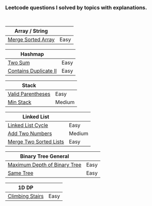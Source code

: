 ### Leetcode questions I solved by topics with explanations.

<br>

|Array / String||
|---|---|
|[Merge Sorted Array](https://github.com/JC01111/Leetcode_I_Solved/blob/d592565df0515f611eb58358fda5215e85cabdf2/88.Merge_Sorted_Array%20(Easy).md)|Easy|

|Hashmap||
|---|---|
|[Two Sum]([1.Two_Sum_(Easy).md](https://github.com/JC01111/Leetcode_I_Solved/blob/94b6d95ecacab8f50bd55471398de87632ca42eb/1.Two_Sum%20(Easy).md))|Easy|
|[Contains Duplicate II](219.Contains_Duplicate_II_(Easy).md)| Easy |

|Stack||
|---|---|
|[Valid Parentheses](https://github.com/JC01111/Leetcode_I_Solved/blob/c363d9a4395a2796b1613d8ac9504fc11fc62f90/20.Valid_Parentheses%20(Easy).md)|Easy|
|[Min Stack](https://github.com/JC01111/Leetcode_I_Solved/blob/d592565df0515f611eb58358fda5215e85cabdf2/155.Min_Stack%20(Medium).md)|Medium|

|Linked List||
|---|---|
|[Linked List Cycle](141.Linked_List_Cycle_(Easy).md)|Easy|
|[Add Two Numbers](2.Add_Two_Numbers_(Medium).md)|Medium|
|[Merge Two Sorted Lists](21.Merge_Two_Sorted_Lists_(Easy).md)|Easy|

|Binary Tree General||
|---|---|
|[Maximum Depth of Binary Tree](104.Maximum_Depth_of_Binary_Tree_(Easy).md)|Easy|
|[Same Tree](100.Same_Tree_(Easy).md)|Easy|

|1D DP||
|---|---|
|[Climbing Stairs](70.Climbing_Stairs_(Easy).md)|Easy|

